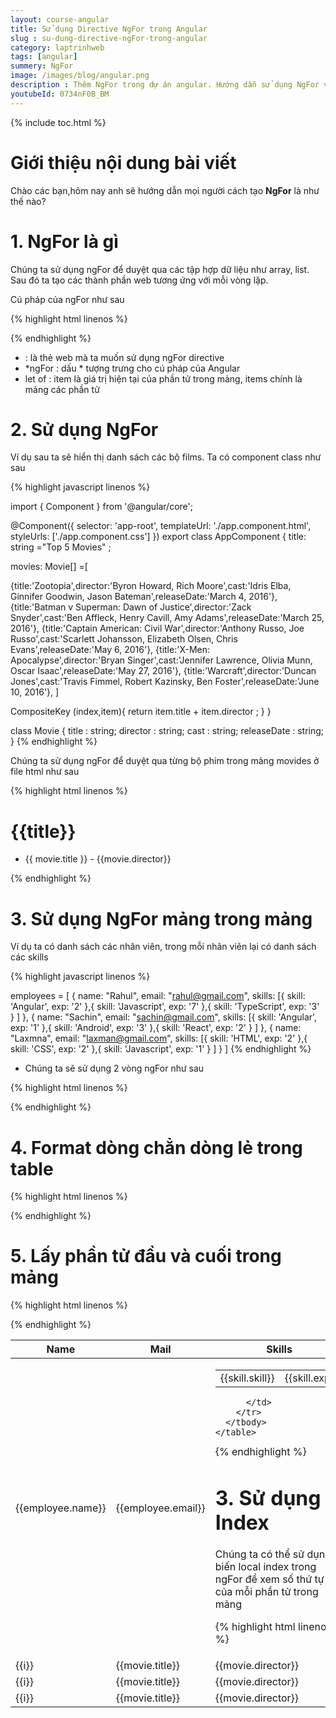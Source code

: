 ```yaml
---
layout: course-angular
title: Sử dụng Directive NgFor trong Angular
slug : su-dung-directive-ngFor-trong-angular
category: laptrinhweb
tags: [angular]
summery: NgFor   
image: /images/blog/angular.png
description : Thêm NgFor trong dự án angular. Hướng dẫn sử dụng NgFor vào dự án Angular. Hướng dẫn các tạo NgFor vào dự án.
youtubeId: 0734nF0B_BM
---
```


{% include toc.html %}

# **Giới thiệu nội dung bài viết**

Chào các bạn,hôm nay anh sẽ hướng dẫn mọi người cách tạo <b>NgFor</b> là như thế nào? 

# **1. NgFor là gì**

Chúng ta sử dụng ngFor để duyệt qua các tập hợp dữ liệu như array, list. Sau đó ta tạo các thành phần web tương ứng với mỗi vòng lặp.

Cú pháp của ngFor như sau

{% highlight html  linenos %}

<html-element ngFor="let <item> of <items>;"> 
     <html-Template></html-Template>
</html-element>


{% endhighlight %}

- <html-element> : là thẻ web mà ta muốn sử dụng ngFor directive
- \*ngFor : dấu \* tượng trưng cho cú pháp của Angular
-  let <item> of <items> : item là giá trị hiện tại của phần tử trong mảng, items chính là mảng các phần tử

# **2. Sử dụng NgFor**

Ví dụ sau ta sẽ hiển thị danh sách các bộ films. Ta có component class như sau

{% highlight javascript  linenos %}

import { Component } from '@angular/core';
 
@Component({
  selector: 'app-root',
  templateUrl: './app.component.html',
  styleUrls: ['./app.component.css']
})
export class AppComponent {
  title: string ="Top 5 Movies" ;
 
 
  movies: Movie[] =[
 
  {title:'Zootopia',director:'Byron Howard, Rich Moore',cast:'Idris Elba, Ginnifer Goodwin, Jason Bateman',releaseDate:'March 4, 2016'},
  {title:'Batman v Superman: Dawn of Justice',director:'Zack Snyder',cast:'Ben Affleck, Henry Cavill, Amy Adams',releaseDate:'March 25, 2016'},
  {title:'Captain American: Civil War',director:'Anthony Russo, Joe Russo',cast:'Scarlett Johansson, Elizabeth Olsen, Chris Evans',releaseDate:'May 6, 2016'},
  {title:'X-Men: Apocalypse',director:'Bryan Singer',cast:'Jennifer Lawrence, Olivia Munn, Oscar Isaac',releaseDate:'May 27, 2016'},
  {title:'Warcraft',director:'Duncan Jones',cast:'Travis Fimmel, Robert Kazinsky, Ben Foster',releaseDate:'June 10, 2016'},
]
 
CompositeKey (index,item){
    return item.title + item.director ; 
   }
}
 
class Movie {
  title : string;
  director : string;
  cast : string;
  releaseDate : string;
}
{% endhighlight %}

Chúng ta sử dụng ngFor để duyệt qua từng bộ phim trong mảng movides ở file html như sau

{% highlight html  linenos %}

<h1> {{title}} </h1>
 
  <ul>
    <li *ngFor="let movie of movies">
      {{ movie.title }} - {{movie.director}}
    </li>
  </ul>
 
{% endhighlight %}

 # **3. Sử dụng NgFor mảng trong mảng**

 Ví dụ ta có danh sách các nhân viên, trong mỗi nhân viên lại có danh sách các skills

{% highlight javascript  linenos %}

 employees = [
    {
      name: "Rahul", email: "rahul@gmail.com",
      skills: [{ skill: 'Angular', exp: '2' },{ skill: 'Javascript', exp: '7' },{ skill: 'TypeScript', exp: '3' }
      ]
    },
    {
      name: "Sachin", email: "sachin@gmail.com",
      skills: [{ skill: 'Angular', exp: '1' },{ skill: 'Android', exp: '3' },{ skill: 'React', exp: '2' }
      ]
    },
    {
      name: "Laxmna", email: "laxman@gmail.com",
      skills: [{ skill: 'HTML', exp: '2' },{ skill: 'CSS', exp: '2' },{ skill: 'Javascript', exp: '1' }
      ]
    }
  ]
{% endhighlight %}

- Chúng ta sẽ sử dụng 2 vòng ngFor như sau

{% highlight html  linenos %}

<div class='table-responsive'>
    <table class='table table-bordered table-sm '>
      <thead class="thead-dark">
        <tr>
          <th>Name</th>
          <th>Mail</th>
          <th>Skills</th>
        </tr>
      </thead>
      <tbody>
        <tr *ngFor="let employee of employees;">
          <td>{{employee.name}}</td>
          <td>{{employee.email}}</td>
          <td>
            <table class='table table-sm '>
              <tbody>
                <tr *ngFor="let skill of employee.skills;">
                  <td>{{skill.skill}}</td>
                  <td>{{skill.exp}}</td>
                </tr>
              </tbody>
            </table>
 
          </td>
        </tr>
      </tbody>
    </table>
  </div>
</div>
{% endhighlight %}

 # **3. Sử dụng Index**

 Chúng ta có thể sử dụng biến local index trong ngFor để xem số thứ tự của mỗi phần tử trong mảng

{% highlight html  linenos %}

 <tr *ngFor="let movie of movies; let i=index;">
    <td> {{i}} </td>
    <td>{{movie.title}}</td>
    <td>{{movie.director}}</td>
    <td>{{movie.cast}}</td>
    <td>{{movie.releaseDate}}</td>
</tr>
{% endhighlight %}

 # **4. Format dòng chẳn dòng lẻ trong table**

{% highlight html  linenos %}

<tr *ngFor="let movie of movies; let i=index; let o= odd; let e=even;"
[ngClass]="{ odd: o, even: e }">
    <td> {{i}} </td>
    <td>{{movie.title}}</td>
    <td>{{movie.director}}</td>
    <td>{{movie.cast}}</td>
    <td>{{movie.releaseDate}}</td>
</tr>
{% endhighlight %}

 # **5. Lấy phần tử đầu và cuối trong mảng**

{% highlight html  linenos %}
<tr *ngFor="let movie of movies; let i=index; let first= first; let last=last;" [ngClass]="{ first: first, last: last }">
    <td> {{i}} </td>
    <td>{{movie.title}}</td>
    <td>{{movie.director}}</td>
    <td>{{movie.cast}}</td>
    <td>{{movie.releaseDate}}</td>
</tr>

{% endhighlight %}

























